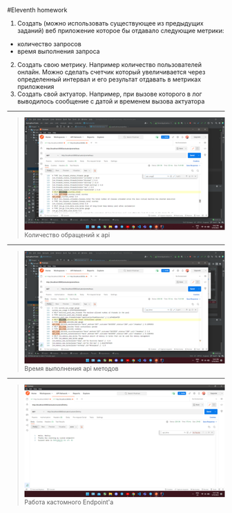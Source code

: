 #Eleventh homework

1) Создать (можно использовать существующее из предыдущих заданий) веб приложение которое бы отдавало следующие метрики:
- количество запросов
- время выполнения запроса
2) Создать свою метрику. Например количество пользователей онлайн. Можно сделать счетчик который увеличивается через определенный интервал и его результат отдавать в метриках приложения
3) Создать свой актуатор. Например, при вызове которого в лог выводилось сообщение с датой и временем вызова актуатора
---
> ![img.png](img.png)
> Количество обращений к api
---
> ![img_1.png](img_1.png)
> Время выполнения api методов
---
> ![img_2.png](img_2.png)
> Работа кастомного Endpoint'a
